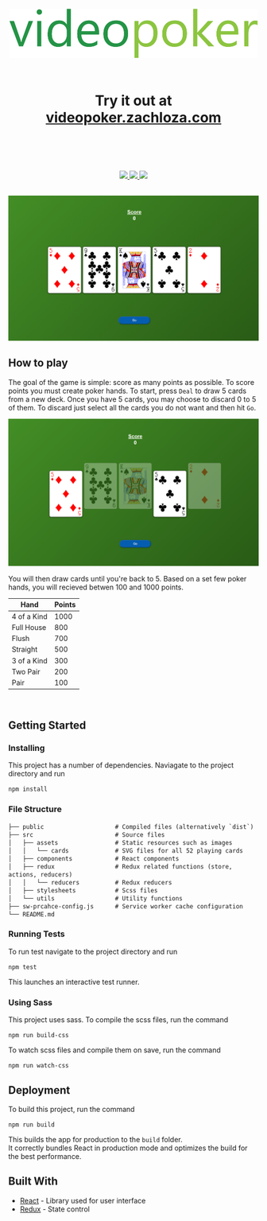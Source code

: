 <h1 align="center">
  <br>
  <a href="http://videopoker.zachloza.com/"><img src="https://github.com/Zach10za/VideoPoker/blob/master/src/assets/videopoker.png" alt="videopoker" width="500"/></a>
  <br>
  <br>
    <p align="center">Try it out at <a href="https://videopoker.zachloza.com/">videopoker.zachloza.com</a><p/>
  <br>
</h1>
<p align="center">
  <a href="#/">
    <img src="https://img.shields.io/badge/dependencies-up%20to%20date-brightgreen.svg">
  </a>
  <a href="#/">
    <img src="https://img.shields.io/badge/contributions-welcome-orange.svg">
  </a>
  <a href="https://opensource.org/licenses/MIT">
    <img src="https://img.shields.io/badge/license-MIT-blue.svg">
  </a>
</p>
<br>
<img src="https://github.com/Zach10za/VideoPoker/blob/master/src/assets/screenshot.PNG">
<br>

## How to play

The goal of the game is simple: score as many points as possible. To score points you must create poker hands. To start, press `Deal` to draw 5 cards from a new deck. Once you have 5 cards, you may choose to discard 0 to 5 of them. To discard just select all the cards you do not want and then hit `Go`.

<img src="https://github.com/Zach10za/VideoPoker/blob/master/src/assets/screenshot2.PNG">

You will then draw cards until you're back to 5. Based on a set few poker hands, you will recieved betwen 100 and 1000 points.

<table>
  <thead>
    <tr>
      <th>Hand</th>
      <th>Points</th>
    </tr>
  </thead>
  <tbody>
    <tr>
      <td>4 of a Kind</td>
      <td>1000</td>
    </tr>
    <tr>
      <td>Full House</td>
      <td>800</td>
    </tr>
    <tr>
      <td>Flush</td>
      <td>700</td>
    </tr>
    <tr>
      <td>Straight</td>
      <td>500</td>
    </tr>
    <tr>
      <td>3 of a Kind</td>
      <td>300</td>
    </tr>
    <tr>
      <td>Two Pair</td>
      <td>200</td>
    </tr>
    <tr>
      <td>Pair</td>
      <td>100</td>
    </tr>
  </tbody>
</table>
<br>

## Getting Started

### Installing

This project has a number of dependencies. Naviagate to the project directory and run

```
npm install
```

### File Structure

    ├── public                    # Compiled files (alternatively `dist`)
    ├── src                       # Source files
    │   ├── assets                # Static resources such as images
    │   │   └── cards             # SVG files for all 52 playing cards
    │   ├── components            # React components
    │   ├── redux                 # Redux related functions (store, actions, reducers)
    │   │   └── reducers          # Redux reducers
    │   ├── stylesheets           # Scss files
    │   └── utils                 # Utility functions
    ├── sw-prcahce-config.js      # Service worker cache configuration
    └── README.md

### Running Tests

To run test navigate to the project directory and run

```
npm test
```

This launches an interactive test runner.

### Using Sass

This project uses sass. To compile the scss files, run the command

```
npm run build-css
```

To watch scss files and compile them on save, run the command

```
npm run watch-css
```

## Deployment

To build this project, run the command

```
npm run build
```

This builds the app for production to the `build` folder.<br>
It correctly bundles React in production mode and optimizes the build for the best performance.

## Built With
* [React](https://reactjs.org/docs/getting-started.html) - Library used for user interface
* [Redux](https://redux.js.org/) - State control

